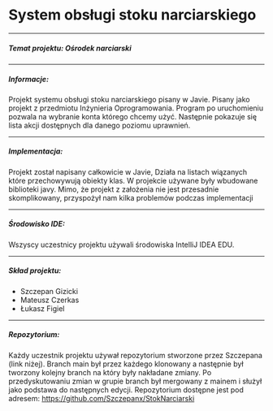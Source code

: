 # System obsługi stoku narciarskiego
***
##### Temat projektu: Ośrodek narciarski
---
##### Informacje:
Projekt systemu obsługi stoku narciarskiego pisany w Javie. Pisany jako projekt z przedmiotu Inżynieria Oprogramowania. Program po uruchomieniu pozwala na wybranie konta którego chcemy użyć. Następnie pokazuje się lista akcji dostępnych dla danego poziomu uprawnień. 

---
##### Implementacja:
Projekt został napisany całkowicie w Javie, Działa na listach wiązanych które przechowywują obiekty klas. W projekcie używane były wbudowane biblioteki javy.  Mimo, że projekt z założenia nie jest przesadnie skomplikowany, przyspożył nam kilka problemów podczas implementacji

---
##### Środowisko IDE:
Wszyscy uczestnicy projektu używali środowiska IntelliJ IDEA EDU.

---
##### Skład projektu:
* Szczepan Gizicki
* Mateusz Czerkas
* Łukasz Figiel

---
##### Repozytorium:
Każdy uczestnik projektu używał repozytorium stworzone przez Szczepana (link niżej). Branch main był przez każdego klonowany a następnie był tworzony kolejny branch na który były nakładane zmiany.
Po przedyskutowaniu zmian w grupie branch był mergowany z mainem i służył jako podstawa do następnych edycji.
Repozytorium dostępne jest pod adresem: https://github.com/Szczepanx/StokNarciarski
